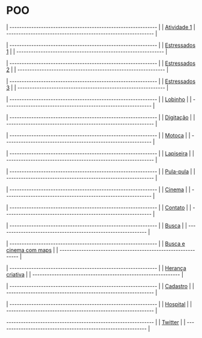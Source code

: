 # POO

| ------------------------------------------------------------- |
| [Atividade 1](https://github.com/carlosamuel8/POO/tree/master/ATIVIDADE%201) 
| ------------------------------------------------------------- |

| ------------------------------------------------------------- |
| [Estressados 1](https://github.com/carlosamuel8/POO/tree/master/ESTRESSADOS%201) |
| ------------------------------------------------------------- |

| ------------------------------------------------------------- |
| [Estressados 2](https://github.com/carlosamuel8/POO/tree/master/ESTRESSADOS%202) |
| ------------------------------------------------------------- |

| ------------------------------------------------------------- |
| [Estressados 3](https://github.com/carlosamuel8/POO/tree/master/ESTRESSADOS%203) |
| ------------------------------------------------------------- |

| ------------------------------------------------------------- |
| [Lobinho](https://github.com/carlosamuel8/POO/tree/master/JOGO) |
| ------------------------------------------------------------- |

| ------------------------------------------------------------- |
| [Digitação](https://github.com/carlosamuel8/POO/tree/master/JOGO%20DIGITAÇÃO) |
| ------------------------------------------------------------- |

| ------------------------------------------------------------- |
| [Motoca](https://github.com/carlosamuel8/POO/tree/master/MOTOCA) |
| ------------------------------------------------------------- |

| ------------------------------------------------------------- |
| [Lapiseira](https://github.com/carlosamuel8/POO/tree/master/LAPISEIRA) |
| ------------------------------------------------------------- |

| ------------------------------------------------------------- |
| [Pula-pula](https://github.com/carlosamuel8/POO/tree/master/PULA-PULA) |
| ------------------------------------------------------------- |

| ------------------------------------------------------------- |
| [Cinema](https://github.com/carlosamuel8/POO/tree/master/CINEMA) |
| ------------------------------------------------------------- |

| ------------------------------------------------------------- |
| [Contato](https://github.com/carlosamuel8/POO/tree/master/CONTATO) |
| ------------------------------------------------------------- |

| ------------------------------------------------------------- |
| [Busca](https://github.com/carlosamuel8/POO/tree/master/AGENDA) |
| ------------------------------------------------------------- |

| ------------------------------------------------------------- |
| [Busca e cinema com maps](https://github.com/carlosamuel8/POO/tree/master/MAP) |
| ------------------------------------------------------------- |

| ------------------------------------------------------------- |
| [Herança criativa](https://github.com/carlosamuel8/POO/tree/master/HERANÇA) |
| ------------------------------------------------------------- |

| ------------------------------------------------------------- |
| [Cadastro](https://github.com/carlosamuel8/POO/tree/master/CADASTRO) |
| ------------------------------------------------------------- |

| ------------------------------------------------------------- |
| [Hospital]() |
| ------------------------------------------------------------- |

------------------------------------------------------------- |
| [Twitter](https://github.com/carlosamuel8/POO/tree/master/TWITTER) |
| ------------------------------------------------------------- |